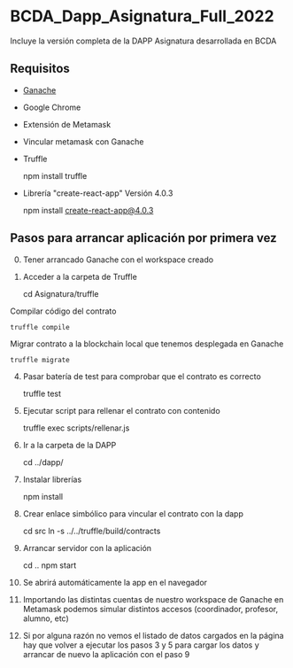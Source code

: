 # BCDA_Dapp_Asignatura_Full_2022
Incluye la versión completa de la DAPP Asignatura desarrollada en BCDA

## Requisitos
- [Ganache](https://trufflesuite.com/ganache/ "Ganache")
- Google Chrome
- Extensión de Metamask
- Vincular metamask con Ganache 
- Truffle 

    npm install truffle

- Librería "create-react-app" Versión 4.0.3 

    npm install create-react-app@4.0.3

## Pasos para arrancar aplicación por primera vez

0. Tener arrancado Ganache con el workspace creado
1. Acceder a la carpeta de Truffle

    cd Asignatura/truffle

Compilar código del contrato

    truffle compile

Migrar contrato a la blockchain local que tenemos desplegada en Ganache

    truffle migrate

4. Pasar batería de test para comprobar que el contrato es correcto

    truffle test 

5. Ejecutar script para rellenar el contrato con contenido

    truffle exec scripts/rellenar.js

6. Ir a la carpeta de la DAPP

    cd ../dapp/

7. Instalar librerías

    npm install

8. Crear enlace simbólico para vincular el contrato con la dapp

    cd src
    ln -s ../../truffle/build/contracts

9. Arrancar servidor con la aplicación

    cd ..
    npm start

10. Se abrirá automáticamente la app en el navegador
11. Importando las distintas cuentas de nuestro workspace de Ganache en Metamask podemos simular distintos accesos (coordinador, profesor, alumno, etc)
12. Si por alguna razón no vemos el listado de datos cargados en la página hay que volver a ejecutar los pasos 3 y 5 para cargar los datos y arrancar de nuevo la aplicación con el paso 9